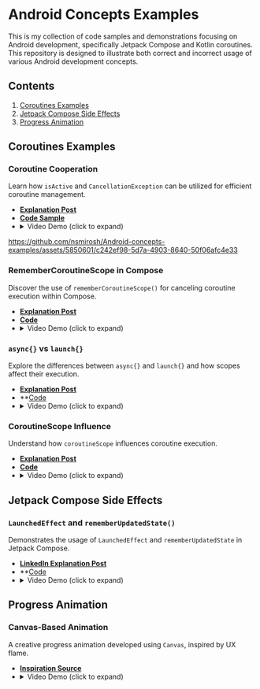 
# Android Concepts Examples

This is my collection of  code samples and demonstrations focusing on Android development, specifically Jetpack Compose and Kotlin coroutines. This repository is designed to illustrate both correct and incorrect usage of various Android development concepts.

## Contents
1. [Coroutines Examples](#coroutines-examples)
2. [Jetpack Compose Side Effects](#jetpack-compose-side-effects)
3. [Progress Animation](#progress-animation)

## Coroutines Examples

### Coroutine Cooperation
Learn how `isActive` and `CancellationException` can be utilized for efficient coroutine management.
- **[Explanation Post](https://www.nickmirosh.com/post/do-you-know-what-coroutines-are-cooperative-means)**
- **[Code Sample](https://github.com/nsmirosh/Android-concepts-examples/blob/main/app/src/main/java/nick/mirosh/androidsamples/ui/coroutines/cooperative_coroutine/CooperativeCancellationScreen.kt)**
- <details><summary>Video Demo (click to expand)</summary> 
  
https://github.com/nsmirosh/Android-concepts-examples/assets/5850601/c242ef98-5d7a-4903-8640-50f06afc4e33

</details>

### RememberCoroutineScope in Compose
Discover the use of `rememberCoroutineScope()` for canceling coroutine execution within Compose.
- **[Explanation Post](https://www.nickmirosh.com/post/are-you-using-coroutines-inside-your-composables-make-sure-to-use-remembercoroutinescope)**
- **[Code](https://github.com/nsmirosh/Android-concepts-examples/blob/main/app/src/main/java/nick/mirosh/androidsamples/ui/coroutines/remember_coroutine_scope/RememberCoroutineScope.kt)**
- <details><summary>Video Demo (click to expand)</summary>![Remember Coroutine Scope Video](https://github.com/nsmirosh/MyAndroidSamples/assets/5850601/5d0a9793-a5e3-40be-9ed7-70e1682c496f)</details>

### `async{}` vs `launch{}`
Explore the differences between `async{}` and `launch{}` and how scopes affect their execution.
- **[Explanation Post](https://www.nickmirosh.com/post/do-you-know-how-scopes-work-in-coroutines)**
- **[Code](https://github.com/nsmirosh/Android-concepts-examples/blob/main/app/src/main/java/nick/mirosh/androidsamples/ui/coroutines/async/AsyncComparisonScreen.kt)
- <details><summary>Video Demo (click to expand)</summary>![Async vs Launch Video](https://github.com/nsmirosh/MyAndroidSamples/assets/5850601/01b10316-f5e5-4b9c-bc40-959d94ef5b9d)</details>

### CoroutineScope Influence
Understand how `coroutineScope` influences coroutine execution.
- **[Explanation Post](https://www.nickmirosh.com/post/do-you-know-how-coroutinescope-works-in-coroutines)**
- **[Code](https://github.com/nsmirosh/Android-concepts-examples/blob/main/app/src/main/java/nick/mirosh/androidsamples/ui/coroutines/coroutine_scope/CoroutineScopeScreen.kt)**
- <details><summary>Video Demo (click to expand)</summary>![Coroutine Scope Influence Video](https://github.com/nsmirosh/Android-concepts-examples/assets/5850601/a54319e4-3961-4985-8437-483f7b775e48)</details>


## Jetpack Compose Side Effects

### `LaunchedEffect` and `rememberUpdatedState()`
Demonstrates the usage of `LaunchedEffect` and `rememberUpdatedState` in Jetpack Compose.
- **[LinkedIn Explanation Post](https://www.linkedin.com/posts/nikolay-miroshnychenko-5838a25a_jetpackcompose-androiddevelopment-programming-activity-7118646129650528256-DtO1?utm_source=share&utm_medium=member_desktop)**
- **[Code](https://github.com/nsmirosh/Android-concepts-examples/blob/main/app/src/main/java/nick/mirosh/androidsamples/ui/side_effects/LaunchedEffectScreen.kt)
- <details><summary>Video Demo (click to expand)</summary>![LaunchedEffect and rememberUpdatedState Video](https://github.com/nsmirosh/MyAndroidSamples/assets/5850601/a818c0d9-0d31-47be-afd6-778ad2272aaa)</details>

## Progress Animation 

### Canvas-Based Animation
A creative progress animation developed using `Canvas`, inspired by UX flame.
- **[Inspiration Source](https://www.youtube.com/watch?v=LbktxnviLKI&ab_channel=UXFLAME)**
- <details><summary>Video Demo (click to expand)</summary>![Canvas-based Animation Video](https://github.com/nsmirosh/MyAndroidSamples/assets/5850601/44ec954c-cb32-4026-bd01-7b5e1521b7ae)</details>
